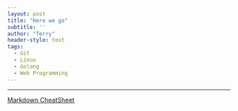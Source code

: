 ```yaml
---
layout: post
title: "Here we go"
subtitle: ''
author: "Terry"
header-style: text
tags:
  - Git
  - Linux
  - Golang
  - Web Programming
---
```

---

[Markdown CheatSheet](https://quickref.me/markdown)